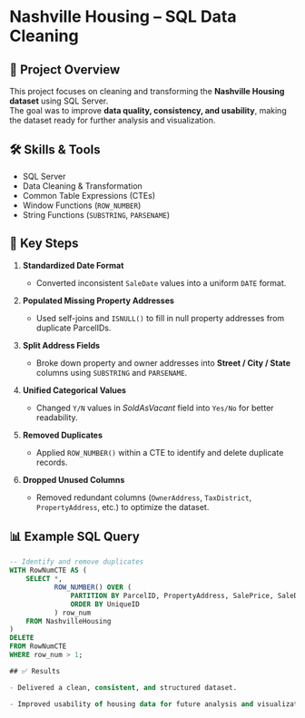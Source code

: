 # Nashville Housing – SQL Data Cleaning  

## 📌 Project Overview  
This project focuses on cleaning and transforming the **Nashville Housing dataset** using SQL Server.  
The goal was to improve **data quality, consistency, and usability**, making the dataset ready for further analysis and visualization.  

## 🛠️ Skills & Tools  
- SQL Server  
- Data Cleaning & Transformation  
- Common Table Expressions (CTEs)  
- Window Functions (`ROW_NUMBER`)  
- String Functions (`SUBSTRING`, `PARSENAME`)  

## 🔑 Key Steps  
1. **Standardized Date Format**  
   - Converted inconsistent `SaleDate` values into a uniform `DATE` format.  

2. **Populated Missing Property Addresses**  
   - Used self-joins and `ISNULL()` to fill in null property addresses from duplicate ParcelIDs.  

3. **Split Address Fields**  
   - Broke down property and owner addresses into **Street / City / State** columns using `SUBSTRING` and `PARSENAME`.  

4. **Unified Categorical Values**  
   - Changed `Y/N` values in *SoldAsVacant* field into `Yes/No` for better readability.  

5. **Removed Duplicates**  
   - Applied `ROW_NUMBER()` within a CTE to identify and delete duplicate records.  

6. **Dropped Unused Columns**  
   - Removed redundant columns (`OwnerAddress`, `TaxDistrict`, `PropertyAddress`, etc.) to optimize the dataset.  

## 📊 Example SQL Query  
```sql
-- Identify and remove duplicates
WITH RowNumCTE AS (
    SELECT *,
           ROW_NUMBER() OVER (
               PARTITION BY ParcelID, PropertyAddress, SalePrice, SaleDate, LegalReference
               ORDER BY UniqueID
           ) row_num
    FROM NashvilleHousing
)
DELETE
FROM RowNumCTE
WHERE row_num > 1;

## ✅ Results

- Delivered a clean, consistent, and structured dataset.

- Improved usability of housing data for future analysis and visualization.
